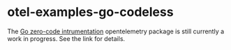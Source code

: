 # otel-examples-go-codeless

The [Go zero-code intrumentation](https://opentelemetry.io/docs/zero-code/go/) opentelemetry package is still currently a work in progress. See the link for details.

